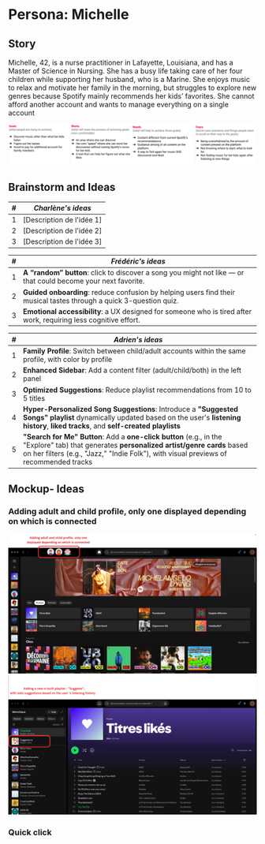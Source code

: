 # Persona: Michelle

## Story
Michelle, 42, is a nurse practitioner in Lafayette, Louisiana, and has a Master of Science in Nursing. She has a busy life taking care of her four children while supporting her husband, who is a Marine. She enjoys music to relax and motivate her family in the morning, but struggles to explore new genres because Spotify mainly recommends her kids’ favorites. She cannot afford another account and wants to manage everything on a single account

![Design](https://github.com/vlldnt/designer_language/blob/main/images/michelle.png?raw=true)


## Brainstorm and Ideas

| #   | ***Charlène's ideas***                                                                 |
|-----|----------------------------------------------------------------------|
| 1   | [Description de l'idée 1]                                            |
| 2   | [Description de l'idée 2]                                            |
| 3   | [Description de l'idée 3]                                            |


| #   | ***Frédéric's ideas***                                                                 |
|-----|----------------------------------------------------------------------|
| 1   | **A “random” button**: click to discover a song you might not like — or that could become your next favorite. |
| 2   | **Guided onboarding**: reduce confusion by helping users find their musical tastes through a quick 3-question quiz.   |
| 3   | **Emotional accessibility**: a UX designed for someone who is tired after work, requiring less cognitive effort.              |



| #   | ***Adrien's ideas***                                                               |
|-----|------------------------------------------------------------------------------------------|
| 1   | **Family Profile**: Switch between child/adult accounts within the same profile, with color by profile         |
| 2   | **Enhanced Sidebar**: Add a content filter (adult/child/both) in the left panel         |
| 3   | **Optimized Suggestions**: Reduce playlist recommendations from 10 to 5 titles          |
| 4   | **Hyper-Personalized Song Suggestions**: Introduce a **"Suggested Songs" playlist** dynamically updated based on the user's **listening history**, **liked tracks**, and **self-created playlists** |
| 5   | **"Search for Me" Button**: Add a **one-click button** (e.g., in the "Explore" tab) that generates **personalized artist/genre cards** based on her filters (e.g., "Jazz," "Indie Folk"), with visual previews of recommended tracks |





## Mockup- Ideas

### Adding adult and child profile, only one displayed depending on which is connected

![Different Profiles](https://github.com/vlldnt/designer_language/blob/main/images/profile_UX.png?raw=true)
![Suggestions Playlist](https://github.com/vlldnt/designer_language/blob/main/images/suggestions_playlist.png?raw=true)



### Quick click
